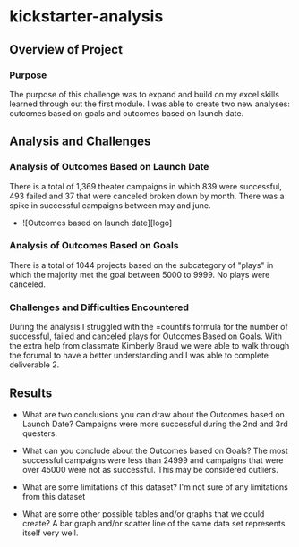 # kickstarter-analysis

## Overview of Project

### Purpose
The purpose of this challenge was to expand and build on my excel skills learned through out the first module. I was able to create two new analyses: outcomes based on goals and outcomes based on launch date.

## Analysis and Challenges


### Analysis of Outcomes Based on Launch Date
There is a total of 1,369 theater campaigns in which 839 were successful, 493 failed and 37 that were canceled broken down by month. There was a spike in successful campaigns between may and june. 
* ![Outcomes based on launch date][logo]

### Analysis of Outcomes Based on Goals
There is a total of 1044 projects based on the subcategory of "plays" in which the majority met the goal between 5000 to 9999. No plays were canceled. 

### Challenges and Difficulties Encountered
 During the analysis I struggled with the =countifs formula for the number of successful, failed and canceled plays for Outcomes Based on Goals. With the extra help from classmate Kimberly Braud we were able to walk through the forumal to have a better understanding and I was able to complete deliverable 2. 

## Results

- What are two conclusions you can draw about the Outcomes based on Launch Date?
Campaigns were more successful during the 2nd and 3rd questers. 

- What can you conclude about the Outcomes based on Goals?
The most successful campaigns were less than 24999 and campaigns that were over 45000 were not as successful. This may be considered outliers.

- What are some limitations of this dataset?
I'm not sure of any limitations from this dataset 

- What are some other possible tables and/or graphs that we could create?
A bar graph and/or scatter line of the same data set represents itself very well. 


